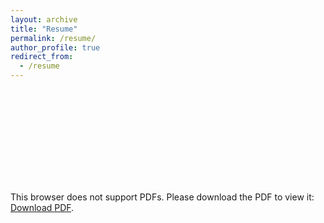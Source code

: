 ```yaml
---
layout: archive
title: "Resume"
permalink: /resume/
author_profile: true
redirect_from:
  - /resume
---
```

<object data="https://anthonygalczak.com/files/Anthony_Galczak_Resume_2024_4.pdf" type="application/pdf" width="700px" height="700px">
    <embed src="https://anthonygalczak.com/files/Anthony_Galczak_Resume_2024_4.pdf">
        <p>This browser does not support PDFs. Please download the PDF to view it: <a href="https://anthonygalczak.com/files/Anthony_Galczak_Resume_2024_4.pdf">Download PDF</a>.</p>
    </embed>
</object>